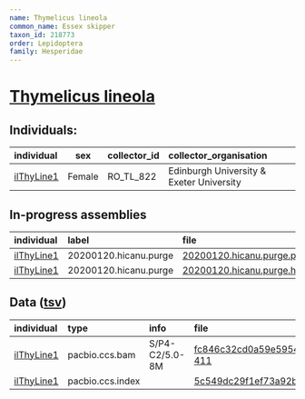 ```yaml
---
name: Thymelicus lineola
common_name: Essex skipper
taxon_id: 218773
order: Lepidoptera
family: Hesperidae
---
```


# [Thymelicus lineola](https://www.ebi.ac.uk/ena/data/taxonomy/v1/taxon/tax-id/218773)

## Individuals:

| individual | sex | collector_id | collector_organisation |
| :--------- | :-: | :----------- | :--------------------- |
| [ilThyLine1](ilThyLine1.md) | Female | RO_TL_822 | Edinburgh University & Exeter University |

## In-progress assemblies

| individual | label | file |
| :--------- | :---- | :--- |
| [ilThyLine1](ilThyLine1.md) | 20200120.hicanu.purge | [20200120.hicanu.purge.prim.fasta.gz](https://darwin.cog.sanger.ac.uk/insects/Thymelicus_lineola/ilThyLine1/assemblies/working/20200120.hicanu.purge/20200120.hicanu.purge.prim.fasta.gz) |
| [ilThyLine1](ilThyLine1.md) | 20200120.hicanu.purge | [20200120.hicanu.purge.htig.fasta.gz](https://darwin.cog.sanger.ac.uk/insects/Thymelicus_lineola/ilThyLine1/assemblies/working/20200120.hicanu.purge/20200120.hicanu.purge.htig.fasta.gz) |

## Data ([tsv](Thymelicus_lineola_data.tsv))

| individual | type | info | file |
| :--------- | :--- | :--- | :--- |
| [ilThyLine1](ilThyLine1.md) | pacbio.ccs.bam | S/P4-C2/5.0-8M | [fc846c32cd0a59e59544e77dbdd7f044-411](https://darwin.cog.sanger.ac.uk/insects/Thymelicus_lineola/ilThyLine1/genomic_data/pacbio/m64097_191225_200742.ccs.bam) |
| [ilThyLine1](ilThyLine1.md) | pacbio.ccs.index |  | [5c549dc29f1ef73a92b5a6be14857919](https://darwin.cog.sanger.ac.uk/insects/Thymelicus_lineola/ilThyLine1/genomic_data/pacbio/m64097_191225_200742.ccs.bam.pbi) |
